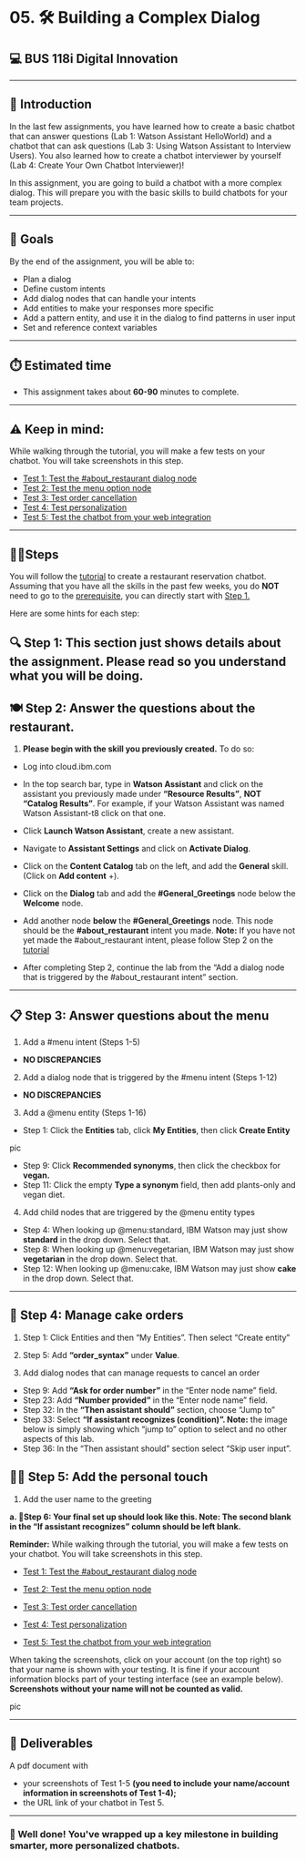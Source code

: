 # 05. 🛠️ Building a Complex Dialog
## 💻 BUS 118i Digital Innovation

---
## 📖 Introduction

In the last few assignments, you have learned how to create a basic chatbot that can answer questions (Lab 1: Watson Assistant HelloWorld) and a chatbot that can ask questions (Lab 3: Using Watson Assistant to Interview Users). You also learned how to create a chatbot interviewer by yourself (Lab 4: Create Your Own Chatbot Interviewer)!

In this assignment, you are going to build a chatbot with a more complex dialog. This will prepare you with the basic skills to build chatbots for your team projects.

---

## 🎯 Goals

By the end of the assignment, you will be able to:

- Plan a dialog
- Define custom intents
- Add dialog nodes that can handle your intents
- Add entities to make your responses more specific
- Add a pattern entity, and use it in the dialog to find patterns in user input
- Set and reference context variables

---

## ⏱️ Estimated time
- This assignment takes about **60-90** minutes to complete.

---

## ⚠️ Keep in mind: 

While walking through the tutorial, you will make a few tests on your chatbot. You will take screenshots in this step.

- [Test 1: Test the #about_restaurant dialog node](https://cloud.ibm.com/docs/watson-assistant?topic=watson-assistant-tutorial#tutorial-test-about-intent)
- [Test 2: Test the menu option node](https://cloud.ibm.com/docs/watson-assistant?topic=watson-assistant-tutorial#tutorial-test-menu-options-intent)
- [Test 3: Test order cancellation](https://cloud.ibm.com/docs/watson-assistant?topic=watson-assistant-tutorial#tutorial-test-cancel-order)
- [Test 4: Test personalization](https://cloud.ibm.com/docs/watson-assistant?topic=watson-assistant-tutorial#tutorial-test-personalize)
- [Test 5: Test the chatbot from your web integration](https://cloud.ibm.com/docs/assistant?topic=assistant-tutorial#tutorial-integrate-assistant)

---

## 🚶‍♀️Steps

You will follow the [tutorial](https://cloud.ibm.com/docs/watson-assistant?topic=watson-assistant-tutorial) to create a restaurant reservation chatbot. Assuming that you have all the skills in the past few weeks, you do **NOT** need to go to the [prerequisite](https://cloud.ibm.com/docs/watson-assistant?topic=watson-assistant-tutorial), you can directly start with [Step 1.](https://cloud.ibm.com/docs/watson-assistant?topic=watson-assistant-tutorial#tutorial-plan)

Here are some hints for each step:

## 🔍 Step 1: This section just shows details about the assignment. Please read so you understand what you will be doing. 

## 🍽️ Step 2: Answer the questions about the restaurant.

1. **Please begin with the skill you previously created.** To do so: 

- Log into cloud.ibm.com

- In the top search bar, type in **Watson Assistant** and click on the assistant you previously made under **“Resource Results”**, **NOT “Catalog Results”**. For example, if your Watson Assistant was named Watson Assistant-t8 click on that one. 

- Click **Launch Watson Assistant**, create a new assistant. 

- Navigate to **Assistant Settings** and click on **Activate Dialog**.

- Click on the **Content Catalog** tab on the left, and add the **General** skill. (Click on **Add content** +). 

- Click on the **Dialog** tab and add the **#General_Greetings** node below the **Welcome** node. 

- Add another node **below** the **#General_Greetings** node. This node should be the **#about_restaurant** intent you made. **Note:** If you have not yet made the #about_restaurant intent, please follow Step 2 on the [tutorial](https://cloud.ibm.com/docs/assistant?topic=assistant-tutorial)

- After completing Step 2, continue the lab from the “Add a dialog node that is triggered by the #about_restaurant intent” section.

---

## 📋 Step 3: Answer questions about the menu

1. Add a #menu intent (Steps 1-5)
- **NO DISCREPANCIES**

2. Add a dialog node that is triggered by the #menu intent (Steps 1-12)
- **NO DISCREPANCIES**

3. Add a @menu entity (Steps 1-16)

- Step 1: Click the **Entities** tab, click **My Entities**, then click **Create Entity**

pic 

- Step 9: Click **Recommended synonyms**, then click the checkbox for **vegan.**
- Step 11: Click the empty **Type a synonym** field, then add plants-only and vegan diet.

4. Add child nodes that are triggered by the @menu entity types

- Step 4: When looking up @menu:standard, IBM Watson may just show **standard** in the drop down. Select that.
- Step 8: When looking up @menu:vegetarian, IBM Watson may just show **vegetarian** in the drop down. Select that.
- Step 12: When looking up @menu:cake, IBM Watson may just show **cake** in the drop down. Select that.

---

## 🎂 Step 4: Manage cake orders

1. Step 1: Click Entities and then “My Entities”. Then select “Create entity”

2. Step 5: Add **“order_syntax”** under **Value**.

3. Add dialog nodes that can manage requests to cancel an order

- Step 9: Add **“Ask for order number”** in the “Enter node name” field.
- Step 23: Add **“Number provided”** in the “Enter node name” field.
- Step 32: In the **“Then assistant should”** section, choose “Jump to”
- Step 33: Select **“If assistant recognizes (condition)”. Note:** the image below is simply showing which “jump to” option to select and no other aspects of this lab.
- Step 36: In the “Then assistant should” section select “Skip user input”.


## 🙋‍♀️  Step 5: Add the personal touch
1. Add the user name to the greeting

**a. 📐Step 6: Your final set up should look like this. Note: The second blank in the “If assistant recognizes” column should be left blank.**

**Reminder:** While walking through the tutorial, you will make a few tests on your chatbot. You will take screenshots in this step.

- [Test 1: Test the #about_restaurant dialog node](https://cloud.ibm.com/docs/watson-assistant?topic=watson-assistant-tutorial#tutorial-test-about-intent)

- [Test 2: Test the menu option node](https://cloud.ibm.com/docs/watson-assistant?topic=watson-assistant-tutorial#tutorial-test-menu-options-intent)

- [Test 3: Test order cancellation](https://cloud.ibm.com/docs/watson-assistant?topic=watson-assistant-tutorial#tutorial-test-cancel-order)
 
- [Test 4: Test personalization](https://cloud.ibm.com/docs/watson-assistant?topic=watson-assistant-tutorial#tutorial-test-personalize)

- [Test 5: Test the chatbot from your web integration](https://cloud.ibm.com/docs/assistant?topic=assistant-tutorial#tutorial-integrate-assistant)

When taking the screenshots, click on your account (on the top right) so that your name is shown with your testing. It is fine if your account information blocks part of your testing interface (see an example below). **Screenshots without your name will not be counted as valid.**


pic


---

## 📝 Deliverables

A pdf document with
- your screenshots of Test 1-5 **(you need to include your name/account information in screenshots of Test 1-4);**
- the URL link of your chatbot in Test 5.

---

### 👏 Well done! You've wrapped up a key milestone in building smarter, more personalized chatbots.


